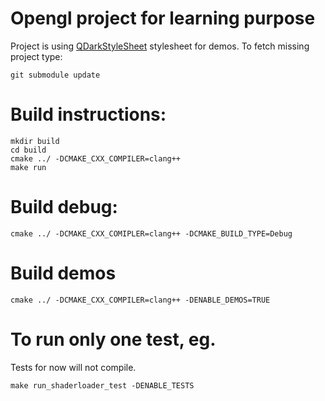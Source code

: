 # Opengl project for learning purpose

Project is using [QDarkStyleSheet](https://github.com/ColinDuquesnoy/QDarkStyleSheet) stylesheet for demos. To fetch missing project type:
```
git submodule update
```

# Build instructions:
```
mkdir build
cd build
cmake ../ -DCMAKE_CXX_COMPILER=clang++
make run
```

# Build debug:
```
cmake ../ -DCMAKE_CXX_COMIPLER=clang++ -DCMAKE_BUILD_TYPE=Debug
```

# Build demos
```
cmake ../ -DCMAKE_CXX_COMPILER=clang++ -DENABLE_DEMOS=TRUE
```

# To run only one test, eg.
Tests for now will not compile.
```
make run_shaderloader_test -DENABLE_TESTS
```
